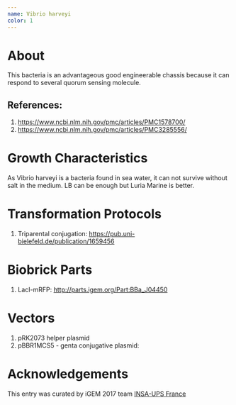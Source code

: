 ```yaml
---
name: Vibrio harveyi
color: 1
---
```

# About
This bacteria is an advantageous good engineerable chassis because it can respond to several quorum sensing molecule.

## References:
1. https://www.ncbi.nlm.nih.gov/pmc/articles/PMC1578700/
2. https://www.ncbi.nlm.nih.gov/pmc/articles/PMC3285556/


# Growth Characteristics
As Vibrio harveyi is a bacteria found in sea water, it can not survive without salt in the medium. LB can be enough but Luria Marine is better.


# Transformation Protocols
1. Triparental conjugation: https://pub.uni-bielefeld.de/publication/1659456


# Biobrick Parts
1. LacI-mRFP: http://parts.igem.org/Part:BBa_J04450

# Vectors
1. pRK2073 helper plasmid
2. pBBR1MCS5 - genta conjugative plasmid:

# Acknowledgements
This entry was curated by iGEM 2017 team [INSA-UPS France](http://2017.igem.org/Team:INSA-UPS_France)
